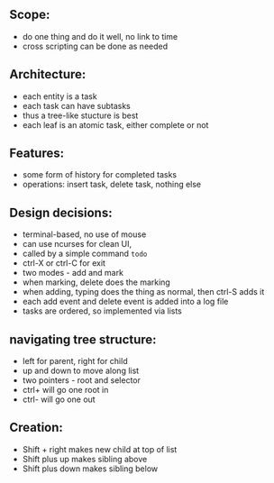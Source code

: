 
## Scope:

- do one thing and do it well, no link to time
- cross scripting can be done as needed

## Architecture:

- each entity is a task
- each task can have subtasks
- thus a tree-like stucture is best
- each leaf is an atomic task, either complete or not

## Features:

- some form of history for completed tasks
- operations: insert task, delete task, nothing else

## Design decisions:

- terminal-based, no use of mouse
- can use ncurses for clean UI, 
- called by a simple command `todo`
- ctrl-X or ctrl-C for exit
- two modes - add and mark
- when marking, delete does the marking
- when adding, typing does the thing as normal, then ctrl-S adds it
- each add event and delete event is added into a log file
- tasks are ordered, so implemented via lists

## navigating tree structure:

- left for parent, right for child
- up and down to move along list
- two pointers - root and selector
- ctrl+ will go one root in
- ctrl- will go one out

## Creation:

- Shift + right makes new child at top of list
- Shift plus up makes sibling above
- Shift plus down makes sibling below
